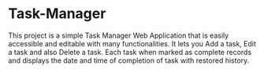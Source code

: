 # Task-Manager
This project is a simple Task Manager Web Application that is easily accessible and editable with many functionalities.
It lets you Add a task, Edit a task and also Delete a task.
Each task when marked as complete records and displays the date and time of completion of task with restored history.
